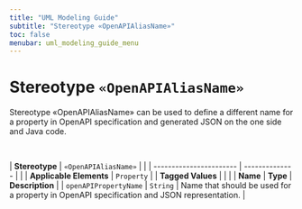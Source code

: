 ```yaml
---
title: "UML Modeling Guide"
subtitle: "Stereotype «OpenAPIAliasName»"
toc: false
menubar: uml_modeling_guide_menu
---
```


# Stereotype `«OpenAPIAliasName»`
Stereotype «OpenAPIAliasName» can be used to define a different name for a property in OpenAPI specification and generated JSON on the one side and Java code.

<br>

| **Stereotype**          | `«OpenAPIAliasName»` | |
| ----------------------- | -------------- | |
| **Applicable Elements** | `Property`        |
| **Tagged Values**       |                       |                                                                                                                                                                                                          |
| **Name**                | **Type**              | **Description**                                                                                                                                                                                          |
| `openAPIPropertyName`   | `String` | Name that should be used for a property in OpenAPI specification and JSON representation. |


    